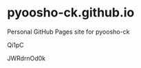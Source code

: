 # pyoosho-ck.github.io
Personal GitHub Pages site for pyoosho-ck


























































Qi1pC

JWRdrnOd0k
